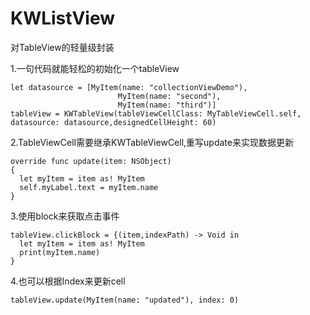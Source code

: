 # KWListView
对TableView的轻量级封装

1.一句代码就能轻松的初始化一个tableView
```objc
let datasource = [MyItem(name: "collectionViewDemo"),
                        MyItem(name: "second"),
                        MyItem(name: "third")]
tableView = KWTableView(tableViewCellClass: MyTableViewCell.self, datasource: datasource,designedCellHeight: 60)
```

2.TableViewCell需要继承KWTableViewCell,重写update来实现数据更新
```objc
override func update(item: NSObject)
{
  let myItem = item as! MyItem
  self.myLabel.text = myItem.name
}
```
3.使用block来获取点击事件
```objc
tableView.clickBlock = {(item,indexPath) -> Void in
  let myItem = item as! MyItem
  print(myItem.name)
}
```

4.也可以根据Index来更新cell
```objc
tableView.update(MyItem(name: "updated"), index: 0)
```
